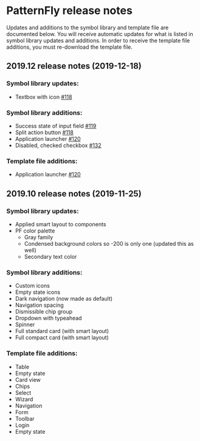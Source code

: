 # PatternFly release notes
Updates and additions to the symbol library and template file are documented below. You will receive automatic updates for what is listed in symbol library updates and additions. In order to receive the template file additions, you must re-download the template file.

## 2019.12 release notes (2019-12-18)

### Symbol library updates:
- Textbox with icon [#118](https://github.com/patternfly/patternfly-design-kit/issues/118)
### Symbol library additions:
- Success state of input field [#119](https://github.com/patternfly/patternfly-design-kit/issues/119)
- Split action button [#118](https://github.com/patternfly/patternfly-design-kit/issues/118)
- Application launcher [#120](https://github.com/patternfly/patternfly-design-kit/issues/120)
- Disabled, checked checkbox [#132](https://github.com/patternfly/patternfly-design-kit/issues/132)

### Template file additions:
- Application launcher [#120](https://github.com/patternfly/patternfly-design-kit/issues/120)

## 2019.10 release notes (2019-11-25)

### Symbol library updates:
- Applied smart layout to components
- PF color palette
  - Gray family
  - Condensed background colors so -200 is only one (updated this as well)
  - Secondary text color
### Symbol library additions:
- Custom icons
- Empty state icons
- Dark navigation (now made as default)
- Navigation spacing
- Dismissible chip group
- Dropdown with typeahead
- Spinner
- Full standard card (with smart layout)
- Full compact card (with smart layout)

### Template file additions:
- Table
- Empty state
- Card view
- Chips
- Select
- Wizard
- Navigation
- Form
- Toolbar
- Login
- Empty state

